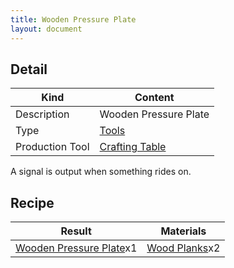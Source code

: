 ```yaml
---
title: Wooden Pressure Plate
layout: document
---
```

## Detail

|Kind|Content|
|---|---|
|Description|Wooden Pressure Plate|
|Type|[Tools](Tools)|
|Production Tool|[Crafting Table](Crafting_Table)|

A signal is output when something rides on.

## Recipe

|Result|Materials|
|---|---|
|[Wooden Pressure Plate](Wooden_Pressure_Plate)x1|[Wood Planks](Wood_Planks)x2|
